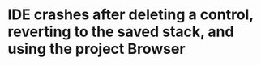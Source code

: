 # IDE crashes after deleting a control, reverting to the saved stack, and using the project Browser
